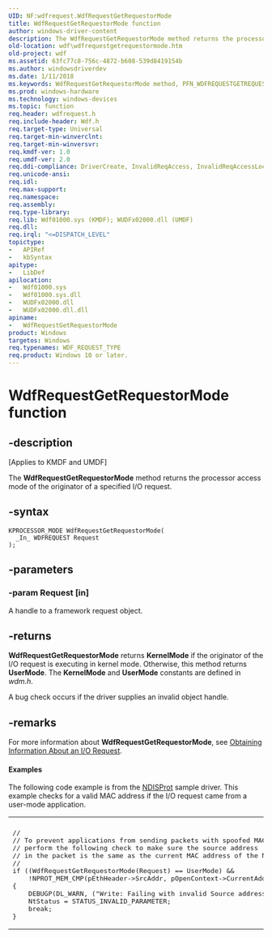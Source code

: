 ```yaml
---
UID: NF:wdfrequest.WdfRequestGetRequestorMode
title: WdfRequestGetRequestorMode function
author: windows-driver-content
description: The WdfRequestGetRequestorMode method returns the processor access mode of the originator of a specified I/O request.
old-location: wdf\wdfrequestgetrequestormode.htm
old-project: wdf
ms.assetid: 63fc77c8-756c-4872-b608-539d8419154b
ms.author: windowsdriverdev
ms.date: 1/11/2018
ms.keywords: WdfRequestGetRequestorMode method, PFN_WDFREQUESTGETREQUESTORMODE, wdfrequest/WdfRequestGetRequestorMode, wdf.wdfrequestgetrequestormode, DFRequestObjectRef_3c672bff-3d8a-402a-8a0c-19eb4d39e37e.xml, kmdf.wdfrequestgetrequestormode, WdfRequestGetRequestorMode
ms.prod: windows-hardware
ms.technology: windows-devices
ms.topic: function
req.header: wdfrequest.h
req.include-header: Wdf.h
req.target-type: Universal
req.target-min-winverclnt: 
req.target-min-winversvr: 
req.kmdf-ver: 1.0
req.umdf-ver: 2.0
req.ddi-compliance: DriverCreate, InvalidReqAccess, InvalidReqAccessLocal, KmdfIrql, KmdfIrql2
req.unicode-ansi: 
req.idl: 
req.max-support: 
req.namespace: 
req.assembly: 
req.type-library: 
req.lib: Wdf01000.sys (KMDF); WUDFx02000.dll (UMDF)
req.dll: 
req.irql: "<=DISPATCH_LEVEL"
topictype:
-	APIRef
-	kbSyntax
apitype:
-	LibDef
apilocation:
-	Wdf01000.sys
-	Wdf01000.sys.dll
-	WUDFx02000.dll
-	WUDFx02000.dll.dll
apiname:
-	WdfRequestGetRequestorMode
product: Windows
targetos: Windows
req.typenames: WDF_REQUEST_TYPE
req.product: Windows 10 or later.
---
```


# WdfRequestGetRequestorMode function


## -description


<p class="CCE_Message">[Applies to KMDF and UMDF]

The <b>WdfRequestGetRequestorMode</b> method returns the processor access mode of the originator of a specified I/O request.


## -syntax


````
KPROCESSOR_MODE WdfRequestGetRequestorMode(
  _In_ WDFREQUEST Request
);
````


## -parameters




### -param Request [in]

A handle to a framework request object.


## -returns



<b>WdfRequestGetRequestorMode</b> returns <b>KernelMode</b> if the originator of the I/O request is executing in kernel mode. Otherwise, this method returns <b>UserMode</b>. The <b>KernelMode</b> and <b>UserMode</b> constants are defined in <i>wdm.h</i>.

A bug check occurs if the driver supplies an invalid object handle.






## -remarks



For more information about <b>WdfRequestGetRequestorMode</b>, see <a href="https://msdn.microsoft.com/a686ea00-6987-480a-a4ce-892e1efbed87">Obtaining Information About an I/O Request</a>.


#### Examples

The following code example is from the <a href="https://docs.microsoft.com/en-us/windows-hardware/drivers/wdf/sample-kmdf-drivers">NDISProt</a> sample driver. This example checks for a valid MAC address if the I/O request came from a user-mode application.

<div class="code"><span codelanguage=""><table>
<tr>
<th></th>
</tr>
<tr>
<td>
<pre>//
// To prevent applications from sending packets with spoofed MAC address,
// perform the following check to make sure the source address 
// in the packet is the same as the current MAC address of the NIC.
//
if ((WdfRequestGetRequestorMode(Request) == UserMode) &amp;&amp; 
    !NPROT_MEM_CMP(pEthHeader-&gt;SrcAddr, pOpenContext-&gt;CurrentAddress, NPROT_MAC_ADDR_LEN))
{
    DEBUGP(DL_WARN, ("Write: Failing with invalid Source address"));
    NtStatus = STATUS_INVALID_PARAMETER;
    break;
}</pre>
</td>
</tr>
</table></span></div>


